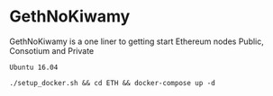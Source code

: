 # GethNoKiwamy
GethNoKiwamy is a one liner to getting start Ethereum nodes Public, Consotium and Private 

```
Ubuntu 16.04

./setup_docker.sh && cd ETH && docker-compose up -d

```
